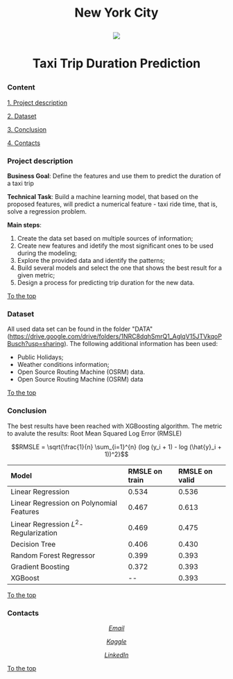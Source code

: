 # <p align="center"> New York City

<p align="center"> <img src = https://s.abcnews.com/images/Business/nyc-taxis-gty-rc-200220_hpMain.jpg> </p>

# <p align="center"> Taxi Trip Duration Prediction

### Content

[1. Project description](README.md#project-description)

[2. Dataset](README.md#dataset)

[3. Conclusion](README.md#conclusion)

[4. Contacts](README.md#contacts)

### Project description

**Business Goal**:
Define the features and use them to predict the duration of a taxi trip

**Technical Task**:
Build a machine learning model, that based on the proposed features, will predict a numerical feature - taxi ride time, that is, solve a regression problem.

**Main steps**:
1. Create the data set based on multiple sources of information;
2. Create new features and idetify the most significant ones to be used during the modeling;
3. Explore the provided data and identify the patterns;
4. Build several models and select the one that shows the best result for a given metric;
5. Design a process for predicting trip duration for the new data.

[To the top](README.md#content)

### Dataset

All used data set can be found in the folder "DATA"(https://drive.google.com/drive/folders/1NRC8dqhSmrQ1_AglqV15JTVkqoPBusch?usp=sharing). The following additional information has been used:
- Public Holidays;
- Weather conditions information;
- Open Source Routing Machine (OSRM) data.
- Open Source Routing Machine (OSRM) data


[To the top](README.md#content)

### Conclusion

The best results have been reached with XGBoosting algorithm. The metric to avalute the results: Root Mean Squared Log Error (RMSLE)

$$RMSLE = \sqrt{\frac{1}{n} \sum_{i=1}^{n} (log (y_i + 1) - log (\hat{y}_i + 1))^2}$$


|**Model**|**RMSLE on train**|**RMSLE on valid**|
|:--|:--|:--|
|Linear Regression|0.534|0.536|
|Linear Regression on Polynomial Features|0.467|0.613|
|Linear Regression $L^2$-Regularization|0.469|0.475|
|Decision Tree|0.406|0.430|
|Random Forest Regressor|0.399|0.393|
|Gradient Boosting|0.372|0.393|
|XGBoost|--|0.393|

[To the top](README.md#content)

### Contacts

*<p align="center">[Email](natalia_konovalova@icloud.com)</p>*

*<p align="center">[Kaggle](https://www.kaggle.com/nataliamantyk)</p>* 

*<p align="center">[LinkedIn](https://www.linkedin.com/in/natalia-ds-198612241)</p>*

[To the top](README.md#content)
